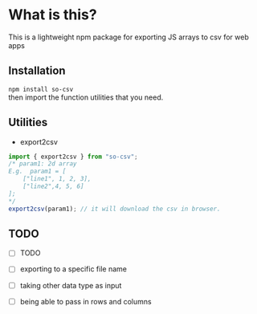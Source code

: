 # What is this? 

This is a lightweight npm package for exporting JS arrays to csv for web apps

## Installation
`npm install so-csv`    
then import the function utilities that you need.

## Utilities
- export2csv
```js
import { export2csv } from "so-csv";
/* param1: 2d array
E.g.  param1 = [
    ["line1", 1, 2, 3],
    ["line2",4, 5, 6]
];
*/
export2csv(param1); // it will download the csv in browser.
```

## TODO
- [ ] TODO
- [ ] exporting to a specific file name
- [ ] taking other data type as input
- [ ] being able to pass in rows and columns

